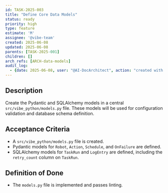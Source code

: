 ```yaml
---
id: TASK-2025-003
title: "Define Core Data Models"
status: ready
priority: high
type: feature
estimate: 'M'
assignee: '@vibe-team'
created: 2025-06-08
updated: 2025-06-08
parents: [TASK-2025-001]
children: []
arch_refs: [ARCH-data-models]
audit_log:
  - {date: 2025-06-08, user: "@AI-DocArchitect", action: "created with status ready"}
---
```

## Description
Create the Pydantic and SQLAlchemy models in a central `src/vibe_python/models.py` file. These models will be used for configuration validation and database schema definition.

## Acceptance Criteria
*   A `src/vibe_python/models.py` file is created.
*   Pydantic models for `Robot`, `Action`, `Schedule`, and `OnFailure` are defined.
*   SQLAlchemy models for `TaskRun` and `LogEntry` are defined, including the `retry_count` column on `TaskRun`.

## Definition of Done
*   The `models.py` file is implemented and passes linting. 